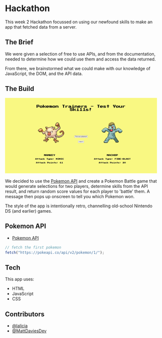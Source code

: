 # Hackathon

This week 2 Hackathon focussed on using our newfound skills to make an app that fetched data from a server.

## The Brief

We were given a selection of free to use APIs, and from the documentation, needed to determine how we could use them and access the data returned.

From there, we brainstormed what we could make with our knowledge of JavaScript, the DOM, and the API data.

## The Build

<img src="./screenshot.JPG" alt="battle screenshot" width="750px" />

We decided to use the [Pokemon API](https://pokeapi.co/) and create a Pokemon Battle game that would generate selections for two players, determine skills from the API result, and return random score values for each player to 'battle' them. A message then pops up onscreen to tell you which Pokemon won.

The style of the app is intentionally retro, channelling old-school Nintendo DS (and earlier) games.

## Pokemon API

- [Pokemon API](https://pokeapi.co/)

```js
// fetch the first pokemon
fetch("https://pokeapi.co/api/v2/pokemon/1/");
```

## Tech

This app uses:

- HTML
- JavaScript
- CSS

## Contributors

- [@lalicia](https://www.github.com/lalicia)
- [@MattDaviesDev](https://www.github.com/MattDaviesDev)
